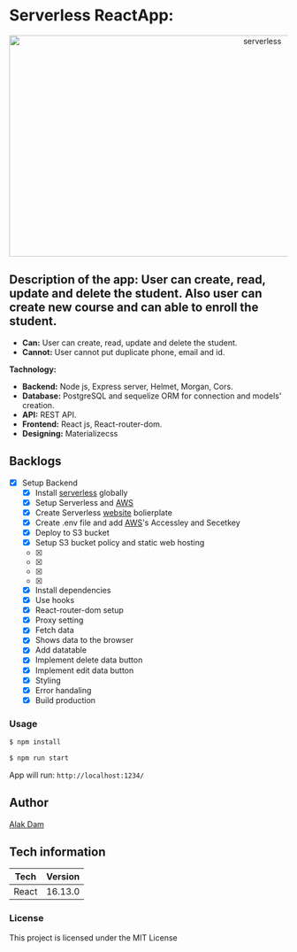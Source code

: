 # Serverless ReactApp:

<div style="text-align:center">
<img
    height="400"
    width="900"
    alt="serverless"
   src="https://s3.amazonaws.com/public.assets.serverless.com/images/readme_serverless_website.gif"
  />
</div>

## Description of the app: User can create, read, update and delete the student. Also user can create new course and can able to enroll the student.

- **Can:** User can create, read, update and delete the student.
- **Cannot:** User cannot put duplicate phone, email and id.

**Tachnology:**

- **Backend:** Node js, Express server, Helmet, Morgan, Cors.
- **Database:** PostgreSQL and sequelize ORM for connection and models' creation.
- **API:** REST API.
- **Frontend:** React js, React-router-dom.
- **Designing:** Materializecss

## Backlogs

- [x] Setup Backend
  - [x] Install [serverless](https://serverless.com/) globally
  - [x] Setup Serverless and [AWS](https://aws.amazon.com/console/)
  - [x] Create Serverless [website](https://github.com/serverless-components/website) bolierplate
  - [x] Create .env file and add [AWS](https://aws.amazon.com/console/)'s Accessley and Secetkey
  - [x] Deploy to S3 bucket
  - [x] Setup S3 bucket policy and static web hosting
  - [x]
  - [x]
  - [x]
  - [x]
  - [x] Install dependencies
  - [x] Use hooks
  - [x] React-router-dom setup
  - [x] Proxy setting
  - [x] Fetch data
  - [x] Shows data to the browser
  - [x] Add datatable
  - [x] Implement delete data button
  - [x] Implement edit data button
  - [x] Styling
  - [x] Error handaling
  - [x] Build production

### Usage

```sh
$ npm install

$ npm run start

```

App will run: `http://localhost:1234/`

## Author

[Alak Dam](http://www.alakdam.com/)

## Tech information

| Tech  | Version |
| ----- | ------- |
| React | 16.13.0 |

### License

This project is licensed under the MIT License
